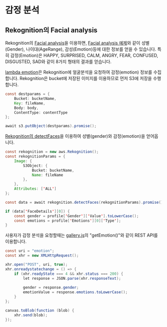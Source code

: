 # 감정 분석  

## Rekognition의 Facial analysis

Rekognition의 [Facial analysis](https://docs.aws.amazon.com/rekognition/latest/dg/faces.html)을 이용하면, [Facial analysis 예제](./sample-facial-analysis.json)와 같이 성별(Gender), 나이대(AgeRange), 감성(Emotion)등에 대한 정보를 얻을 수 있습니다. 특히 감정(Emotion)은 HAPPY, SURPRISED, CALM, ANGRY, FEAR, CONFUSED, DISGUSTED, SAD와 같이 8가지 형태의 결과를 얻습니다.

[lambda emotion](./lambda-emotion/index.js)은 Rekognition에 얼굴분석을 요청하여 감정(emotion) 정보를 수집합니다. Rekognition은 bucket에 저장된 이미지를 이용하므로 먼저 S3에 저장을 수행합니다.

```java
const destparams = {
    Bucket: bucketName,
    Key: fileName,
    Body: body,
    ContentType: contentType
};

await s3.putObject(destparams).promise();
```

[Rekognition의 detectFaces](https://docs.aws.amazon.com/rekognition/latest/APIReference/API_DetectFaces.html)을 이용하여 성별(gender)와 감정(emotion)을 얻어옵니다.

```java
const rekognition = new aws.Rekognition();
const rekognitionParams = {
    Image: {
        S3Object: {
            Bucket: bucketName,
            Name: fileName
        },
    },
    Attributes: ['ALL']
};

const data = await rekognition.detectFaces(rekognitionParams).promise();

if (data['FaceDetails'][0]) {
    const gender = profile['Gender']['Value'].toLowerCase();
    const emotions = profile['Emotions'][0]['Type'];
}
```

사용자가 감정 분석을 요청할때는 [gallery.js](./html/gallery.js)의 "getEmotion()"와 같이 REST API를 이용합니다.

```java
const uri = "emotion";
const xhr = new XMLHttpRequest();

xhr.open("POST", uri, true);
xhr.onreadystatechange = () => {
    if (xhr.readyState === 4 && xhr.status === 200) {
        let response = JSON.parse(xhr.responseText);
        
        gender = response.gender;
        emotionValue = response.emotions.toLowerCase();
    }
};

canvas.toBlob(function (blob) {
    xhr.send(blob);
});
```


